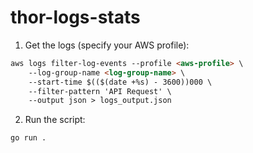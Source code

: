 # thor-logs-stats

1. Get the logs (specify your AWS profile):
```html
aws logs filter-log-events --profile <aws-profile> \
    --log-group-name <log-group-name> \
    --start-time $(($(date +%s) - 3600))000 \
    --filter-pattern 'API Request' \
    --output json > logs_output.json
```

2. Run the script:
```bash
go run .
```
